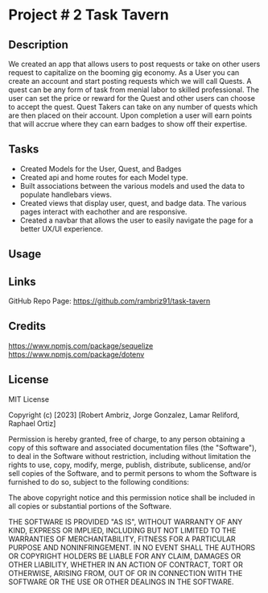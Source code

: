 # Project # 2 Task Tavern

## Description

We created an app that allows users to post requests or take on other users request to capitalize on the booming gig economy. As a User you can create an account and start posting requests which we will call Quests. A quest can be any form of task from menial labor to skilled professional. The user can set the price or reward for the Quest and other users can choose to accept the quest. Quest Takers can take on any number of quests which are then placed on their account. Upon completion a user will earn points that will accrue where they can earn badges to show off their expertise.

## Tasks

- Created Models for the User, Quest, and Badges
- Created api and home routes for each Model type.
- Built associations between the various models and used the data to populate handlebars views.
- Created views that display user, quest, and badge data. The various pages interact with eachother and are responsive.
- Created a navbar that allows the user to easily navigate the page for a better UX/UI experience.

## Usage



## Links

GitHub Repo Page: https://github.com/rambriz91/task-tavern

## Credits

https://www.npmjs.com/package/sequelize
https://www.npmjs.com/package/dotenv

## License

MIT License

Copyright (c) [2023] [Robert Ambriz, Jorge Gonzalez, Lamar Reliford, Raphael Ortiz]

Permission is hereby granted, free of charge, to any person obtaining a copy
of this software and associated documentation files (the "Software"), to deal
in the Software without restriction, including without limitation the rights
to use, copy, modify, merge, publish, distribute, sublicense, and/or sell
copies of the Software, and to permit persons to whom the Software is
furnished to do so, subject to the following conditions:

The above copyright notice and this permission notice shall be included in all
copies or substantial portions of the Software.

THE SOFTWARE IS PROVIDED "AS IS", WITHOUT WARRANTY OF ANY KIND, EXPRESS OR
IMPLIED, INCLUDING BUT NOT LIMITED TO THE WARRANTIES OF MERCHANTABILITY,
FITNESS FOR A PARTICULAR PURPOSE AND NONINFRINGEMENT. IN NO EVENT SHALL THE
AUTHORS OR COPYRIGHT HOLDERS BE LIABLE FOR ANY CLAIM, DAMAGES OR OTHER
LIABILITY, WHETHER IN AN ACTION OF CONTRACT, TORT OR OTHERWISE, ARISING FROM,
OUT OF OR IN CONNECTION WITH THE SOFTWARE OR THE USE OR OTHER DEALINGS IN THE
SOFTWARE.
